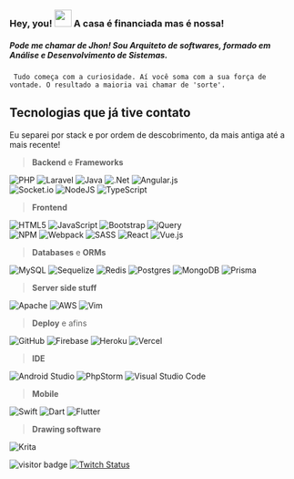 ### Hey, you!  <img src="https://raw.githubusercontent.com/MartinHeinz/MartinHeinz/master/wave.gif" width="30" > A casa é financiada mas é nossa!

##### Pode me chamar de Jhon! Sou **Arquiteto de softwares**, formado em Análise e Desenvolvimento de Sistemas. 

` Tudo começa com a curiosidade. Aí você soma com a sua força de vontade. O resultado a maioria vai chamar de 'sorte'.`

## Tecnologias que já tive contato 
Eu separei por stack e por ordem de descobrimento, da mais antiga até a mais recente!

> **Backend** e **Frameworks**

![PHP](https://img.shields.io/badge/php-%23777BB4.svg?style=plastic&logo=php&logoColor=white) ![Laravel](https://img.shields.io/badge/laravel-%23FF2D20.svg?style=plastic&logo=laravel&logoColor=white) ![Java](https://img.shields.io/badge/java-%23ED8B00.svg?style=plastic&logo=java&logoColor=white) ![.Net](https://img.shields.io/badge/.NET-5C2D91?style=plastic&logo=.net&logoColor=white) ![Angular.js](https://img.shields.io/badge/angular.js-%23E23237.svg?style=plastic&logo=angularjs&logoColor=white) <br/> ![Socket.io](https://img.shields.io/badge/Socket.io-black?style=plastic&logo=socket.io&badgeColor=010101) ![NodeJS](https://img.shields.io/badge/node.js-6DA55F?style=plastic&logo=node.js&logoColor=white) ![TypeScript](https://img.shields.io/badge/typescript-%23007ACC.svg?style=plastic&logo=typescript&logoColor=white)

> **Frontend**

![HTML5](https://img.shields.io/badge/html5-%23E34F26.svg?style=plastic&logo=html5&logoColor=white) ![JavaScript](https://img.shields.io/badge/javascript-%23323330.svg?style=plastic&logo=javascript&logoColor=%23F7DF1E) ![Bootstrap](https://img.shields.io/badge/bootstrap-%23563D7C.svg?style=plastic&logo=bootstrap&logoColor=white) ![jQuery](https://img.shields.io/badge/jquery-%230769AD.svg?style=plastic&logo=jquery&logoColor=white) <br/>
![NPM](https://img.shields.io/badge/NPM-%23000000.svg?style=plastic&logo=npm&logoColor=white) ![Webpack](https://img.shields.io/badge/webpack-%238DD6F9.svg?style=plastic&logo=webpack&logoColor=black) ![SASS](https://img.shields.io/badge/SASS-hotpink.svg?style=plastic&logo=SASS&logoColor=white) ![React](https://img.shields.io/badge/react-%2320232a.svg?style=plastic&logo=react&logoColor=%2361DAFB) ![Vue.js](https://img.shields.io/badge/vuejs-%2335495e.svg?style=plastic&logo=vuedotjs&logoColor=%234FC08D)     
 

> **Databases** e **ORMs**

![MySQL](https://img.shields.io/badge/mysql-%2300f.svg?style=plastic&logo=mysql&logoColor=white) ![Sequelize](https://img.shields.io/badge/Sequelize-52B0E7?style=plastic&logo=Sequelize&logoColor=white) ![Redis](https://img.shields.io/badge/redis-%23DD0031.svg?style=plastic&logo=redis&logoColor=white) ![Postgres](https://img.shields.io/badge/postgres-%23316192.svg?style=plastic&logo=postgresql&logoColor=white)  ![MongoDB](https://img.shields.io/badge/MongoDB-%234ea94b.svg?style=plastic&logo=mongodb&logoColor=white)
![Prisma](https://img.shields.io/badge/Prisma-3982CE?style=plastic&logo=Prisma&logoColor=white)   

 > **Server side stuff**

![Apache](https://img.shields.io/badge/apache-%23D42029.svg?style=plastic&logo=apache&logoColor=white) ![AWS](https://img.shields.io/badge/AWS-%23FF9900.svg?style=plastic&logo=amazon-aws&logoColor=white) ![Vim](https://img.shields.io/badge/VIM-%2311AB00.svg?style=plastic&logo=vim&logoColor=white)
 
 > **Deploy** e afins

![GitHub](https://img.shields.io/badge/github-%23121011.svg?style=plastic&logo=github&logoColor=white) ![Firebase](https://img.shields.io/badge/firebase-%23039BE5.svg?style=plastic&logo=firebase) ![Heroku](https://img.shields.io/badge/heroku-%23430098.svg?style=plastic&logo=heroku&logoColor=white) ![Vercel](https://img.shields.io/badge/vercel-%23000000.svg?style=plastic&logo=vercel&logoColor=white)

> **IDE**

![Android Studio](https://img.shields.io/badge/Android%20Studio-3DDC84.svg?style=plastic&logo=android-studio&logoColor=white) ![PhpStorm](https://img.shields.io/badge/phpstorm-143?style=plastic&logo=phpstorm&logoColor=black&color=black&labelColor=darkorchid) ![Visual Studio Code](https://img.shields.io/badge/Visual%20Studio%20Code-0078d7.svg?style=plastic&logo=visual-studio-code&logoColor=white) 
 
> **Mobile**

![Swift](https://img.shields.io/badge/swift-F54A2A?style=plastic&logo=swift&logoColor=white) ![Dart](https://img.shields.io/badge/dart-%230175C2.svg?style=plastic&logo=dart&logoColor=white) ![Flutter](https://img.shields.io/badge/Flutter-%2302569B.svg?style=plastic&logo=Flutter&logoColor=white) 

> **Drawing software** 

![Krita](https://img.shields.io/badge/Krita-203759?style=plastic&logo=krita&logoColor=EEF37B)  


<!---![GitHub Streak](https://github-readme-streak-stats.herokuapp.com/?user=jhonatanjunio&theme=dark&ring=red&fire=red&sideLabels=red&currStreakLabel=red&date_format=j/n/Y)](https://git.io/streak-stats) --->

![visitor badge](https://visitor-badge.glitch.me/badge?page_id=jhonatanjunio.visitor-badge&left_color=black&right_color=red&left_text=Hey%20you,%20visitante!%20) 
[![Twitch Status](https://img.shields.io/twitch/status/oNinjaDev?style=plastic&logo=twitch&logoColor=white&labelColor=red&color=black&style=social)](https://twitch.tv/oninjadev)
